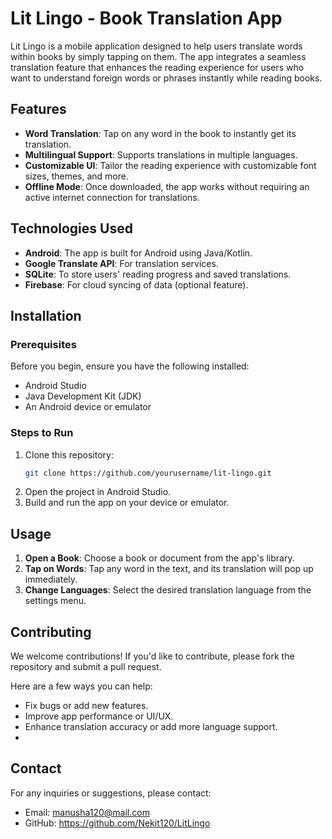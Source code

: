 # Lit Lingo - Book Translation App

Lit Lingo is a mobile application designed to help users translate words within books by simply tapping on them. The app integrates a seamless translation feature that enhances the reading experience for users who want to understand foreign words or phrases instantly while reading books.

## Features

- **Word Translation**: Tap on any word in the book to instantly get its translation.
- **Multilingual Support**: Supports translations in multiple languages.
- **Customizable UI**: Tailor the reading experience with customizable font sizes, themes, and more.
- **Offline Mode**: Once downloaded, the app works without requiring an active internet connection for translations.

## Technologies Used

- **Android**: The app is built for Android using Java/Kotlin.
- **Google Translate API**: For translation services.
- **SQLite**: To store users' reading progress and saved translations.
- **Firebase**: For cloud syncing of data (optional feature).

## Installation

### Prerequisites

Before you begin, ensure you have the following installed:

- Android Studio
- Java Development Kit (JDK)
- An Android device or emulator

### Steps to Run

1. Clone this repository:
    ```bash
    git clone https://github.com/yourusername/lit-lingo.git
    ```
2. Open the project in Android Studio.
3. Build and run the app on your device or emulator.

## Usage

1. **Open a Book**: Choose a book or document from the app's library.
2. **Tap on Words**: Tap any word in the text, and its translation will pop up immediately.
3. **Change Languages**: Select the desired translation language from the settings menu.

## Contributing

We welcome contributions! If you'd like to contribute, please fork the repository and submit a pull request.

Here are a few ways you can help:
- Fix bugs or add new features.
- Improve app performance or UI/UX.
- Enhance translation accuracy or add more language support.
- 
## Contact

For any inquiries or suggestions, please contact:
- Email: manusha120@mail.com
- GitHub: https://github.com/Nekit120/LitLingo
